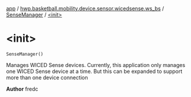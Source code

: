 [app](../../index.md) / [hwp.basketball.mobility.device.sensor.wicedsense.ws_bs](../index.md) / [SenseManager](index.md) / [&lt;init&gt;](.)

# &lt;init&gt;

`SenseManager()`

Manages WICED Sense devices. Currently, this application only manages one WICED Sense device at a time. But this can be expanded to support more than one device connection

**Author**
fredc

